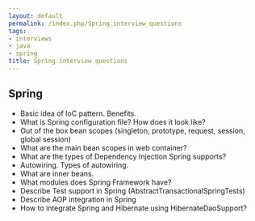 ```yaml
---
layout: default
permalink: /index.php/Spring_interview_questions
tags:
- interviews
- java
- spring
title: Spring interview questions
---
```

## Spring
- Basic idea of IoC pattern. Benefits.
- What is Spring configuration file? How does it look like?
- Out of the box bean scopes (singleton, prototype, request, session, global session)
- What are the main bean scopes in web container?
- What are the types of Dependency Injection Spring supports?
- Autowiring. Types of autowiring.
- What are inner beans.
- What modules does Spring Framework have?
- Describe Test support in Spring (AbstractTransactionalSpringTests)
- Describe AOP integration in Spring
- How to integrate Spring and Hibernate using HibernateDaoSupport? 
